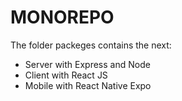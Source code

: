 # MONOREPO

The folder packeges contains the next:

- Server with Express and Node
- Client with React JS
- Mobile with React Native Expo